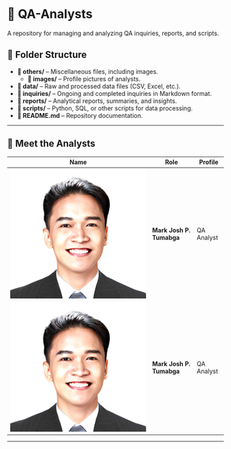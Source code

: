 # 📝 QA-Analysts  

A repository for managing and analyzing QA inquiries, reports, and scripts.  

## 📂 Folder Structure  
- **📂 others/** – Miscellaneous files, including images.  
  - **📂 images/** – Profile pictures of analysts.  
- **📂 data/** – Raw and processed data files (CSV, Excel, etc.).  
- **📂 inquiries/** – Ongoing and completed inquiries in Markdown format.  
- **📂 reports/** – Analytical reports, summaries, and insights.  
- **📂 scripts/** – Python, SQL, or other scripts for data processing.  
- **📜 README.md** – Repository documentation.    

---

## 👥 Meet the Analysts  
| Name | Role | Profile |
|------|------|---------|
| ![Analyst 1](others/images/tumbaga.jpg) | **Mark Josh P. Tumabga** | QA Analyst |
| ![Analyst 1](others/images/tumbaga.jpg) | **Mark Josh P. Tumabga** | QA Analyst |

---

